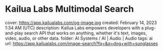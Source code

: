 # Kailua Labs Multimodal Search

cover: https://app.kailualabs.com/og-image.jpg
created: February 14, 2023 1:34 AM (UTC)
description: Kailua Labs empowers developers with a plug-and-play search API that works on anything, whether it's text, images, video, audio, or other data.
folder: AI Systems / AI | Audio | Audio
tags: ai
url: https://app.kailualabs.com/image-search?fq=&q=dog+with+sunglasses